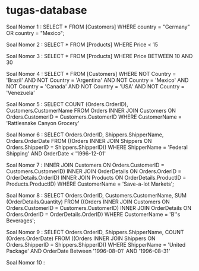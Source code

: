 # tugas-database
Soal Nomor 1 : SELECT * FROM [Customers] WHERE country = "Germany" OR country = "Mexico";

Soal Nomor 2 : SELECT * FROM [Products] WHERE Price < 15

Soal Nomor 3 : SELECT * FROM [Products] WHERE Price BETWEEN 10 AND 30

Soal Nomor 4 : SELECT * FROM [Customers] WHERE NOT Country = 'Brazil' AND NOT Country = 'Argentina' AND NOT Country = 'Mexico' AND NOT Country = 'Canada' AND NOT Country = 'USA' AND NOT Country = 'Venezuela'

Soal Nomor 5 : SELECT COUNT (Orders.OrderID), Customers.CustomerName
FROM Orders
INNER JOIN Customers ON Orders.CustomerID = Customers.CustomerID
WHERE CustomerName = 'Rattlesnake Canyon Grocery'

Soal Nomor 6 : SELECT Orders.OrderID, Shippers.ShipperName, Orders.OrderDate
FROM ((Orders
INNER JOIN Shippers ON Orders.ShipperID = Shippers.ShipperID))
WHERE ShipperName = 'Federal Shipping' AND OrderDate < '1996-12-01'

Soal Nomor 7 : INNER JOIN Customers ON Orders.CustomerID = Customers.CustomerID)
INNER JOIN OrderDetails ON Orders.OrderID = OrderDetails.OrderID)
INNER JOIN Products ON OrderDetails.ProductID = Products.ProductID)
WHERE CustomerName = 'Save-a-lot Markets';

Soal Nomor 8 : SELECT Orders.OrderID, Customers.CustomerName, SUM (OrderDetails.Quantity)
FROM ((Orders
INNER JOIN Customers ON Orders.CustomerID = Customers.CustomerID)
INNER JOIN OrderDetails ON Orders.OrderID = OrderDetails.OrderID)
WHERE CustomerName = 'B''s Beverages';

Soal Nomor 9 : SELECT Orders.OrderID, Shippers.ShipperName, COUNT (Orders.OrderDate) FROM ((Orders INNER JOIN Shippers ON Orders.ShipperID = Shippers.ShipperID)) WHERE ShipperName = 'United Package' AND OrderDate Between '1996-08-01' AND '1996-08-31'

Soal Nomor 10 : 
